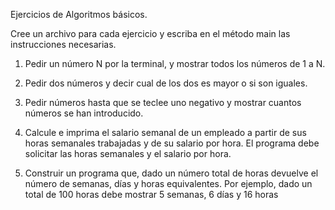 Ejercicios de Algoritmos básicos.

Cree un archivo para cada ejercicio y escriba en el método main las instrucciones necesarias.


  1.	Pedir un número N por la terminal, y mostrar todos los números de 1 a N.

  2.	Pedir dos números y decir cual de los dos es mayor o si son iguales.

  3.	Pedir números hasta que se teclee uno negativo y mostrar cuantos números se han introducido.

  4.	Calcule e imprima el salario semanal de un empleado a partir de sus horas semanales trabajadas y de su salario por hora.
      El programa debe solicitar las horas semanales y el salario por hora.

  5.	Construir un programa que, dado un número total de horas devuelve el número de semanas, días y horas equivalentes. Por ejemplo, dado un total de 100 horas debe
      mostrar 5 semanas, 6 días y 16 horas

